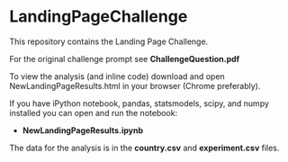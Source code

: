 # LandingPageChallenge

This repository contains the Landing Page Challenge.

For the original challenge prompt see **ChallengeQuestion.pdf**

To view the analysis (and inline code) download and open NewLandingPageResults.html in your browser (Chrome preferably). 

If you have iPython notebook, pandas, statsmodels, scipy, and numpy installed you can open and run the notebook:
* **NewLandingPageResults.ipynb**

The data for the analysis is in the **country.csv** and **experiment.csv** files.

